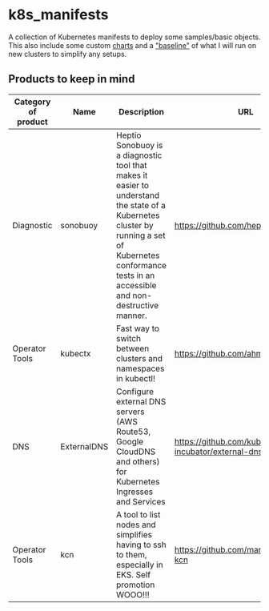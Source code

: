 # k8s_manifests
A collection of Kubernetes manifests to deploy some samples/basic objects. This also include some custom [charts](./charts) and a ["baseline"](./cluster_baseline) of what I will run on new clusters to simplify any setups.

## Products to keep in mind
| Category of product | Name | Description | URL |
| ------------------- | ---- | ----------------- | --- |
| Diagnostic | sonobuoy | Heptio Sonobuoy is a diagnostic tool that makes it easier to understand the state of a Kubernetes cluster by running a set of Kubernetes conformance tests in an accessible and non-destructive manner. | https://github.com/heptio/sonobuoy |
| Operator Tools | kubectx | Fast way to switch between clusters and namespaces in kubectl!  | https://github.com/ahmetb/kubectx |
| DNS | ExternalDNS | Configure external DNS servers (AWS Route53, Google CloudDNS and others) for Kubernetes Ingresses and Services | https://github.com/kubernetes-incubator/external-dns |
| Operator Tools | kcn | A tool to list nodes and simplifies having to ssh to them, especially in EKS. Self promotion WOOO!!! | https://github.com/marjamis/kubectl-kcn |
